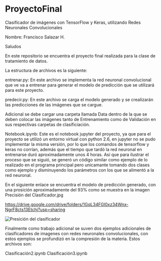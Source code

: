 # ProyectoFinal
Clasificador de imágenes con TensorFlow y Keras, utilizando Redes Neuronales Convolucionales

Nombre: Francisco Salazar H.

Saludos

En este repositorio se encuentra el proyecto final realizada para la clase de tratamiento de datos.

La estructura de archivos es la siguiente:

entrenar.py: En este archivo se implementa la red neuronal convolucional que ve va a entrenar para generar el modelo de predicción que se utilizará para este proyecto.

predecir.py: En este archivo se carga el modelo generado y se crealizarán las predicciones de las imágenes que se cargue.

Adicional se debe cargar una carpeta llamada Data dentro de la que se deben colocar las imágenes tanto de Entrenamiento como de Validación en sus respectivas carpetas de clasificiación.

Notebook.ipynb: Este es el notebook jupyter del proyecto, ya que para el proyecto se utilizó un entorno virtual con python 2.6, en jupyter no se pudo implementar la misma versión, por lo que los comandos de tensorflow y keras no corrían, además que el tiempo que tardó la red neuronal en entrenarse duró aproximadamente unos 4 horas. Así que para ilustrar el proceso que se siguió, se generó un código similar como ejemplo de lo realizado en el programa principal pero unicamante tomando dos clases como ejemplo y disminuyendo los parámetros con los que se alimentó a la red neuronal.

En el siguiente enlace se encuentra el modelo de predicción generado, con una prosición aproximadamente del 93% como se muestra en la imagen Precisión del Clasificador.jpg

https://drive.google.com/drive/folders/1GqL34FGl0xz34Wnx-NgrF8cts13Etchj?usp=sharing

![Presición del clasificador](https://user-images.githubusercontent.com/101531467/188278092-c3bb7724-f868-4f45-974d-38870f2d2813.jpg)


Finalmente como trabajo adicional se suven dos ejemplos adicionales de clasificadores de imagenes con redes neuronales convolucionales, con estos ejemplos se profundizó en la compresión de la materia. Estos archivos son:

Clasificación2.ipynb
Clasificación3.ipynb
